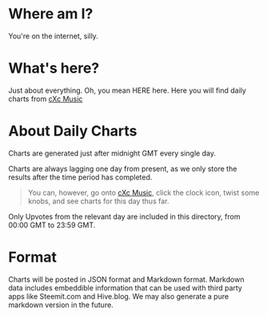 # Where am I?

You're on the internet, silly. 

# What's here?

Just about everything. Oh, you mean HERE here. Here you will find daily charts from [cXc Music](https://music.cxc.world)

# About Daily Charts

 Charts are generated just after midnight GMT every single day.
 
 Charts are always lagging one day from present, as we only store the results after the time period has completed.
 
> You can, however, go onto [cXc Music](https://music.cxc.world), click the clock icon, twist some knobs, and see charts for this day thus far.
 
 Only Upvotes from the relevant day are included in this directory, from 00:00 GMT to 23:59 GMT.
 
# Format
 
 Charts will be posted in JSON format and Markdown format. Markdown data includes embeddible information that can be used with third party apps like Steemit.com and Hive.blog. We may also generate a pure markdown version in the future. 
